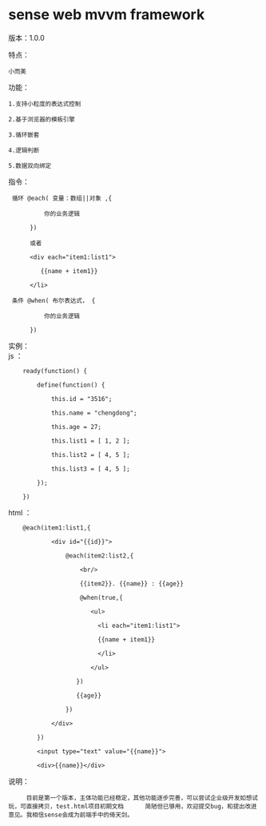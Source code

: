 # sense web mvvm framework

版本：1.0.0   

特点：   

    小而美  
    
功能：  

    1.支持小粒度的表达式控制  
    
    2.基于浏览器的模板引擎  
    
    3.循环嵌套  
    
    4.逻辑判断  
    
    5.数据双向绑定
    
指令：

     循环 @each( 变量：数组||对象 ,{  
     
              你的业务逻辑  
              
          })   
          
          或者   
          
          <div each="item1:list1">   
          
             {{name + item1}}  
             
          </li>   
          
     条件 @when( 布尔表达式， {   
     
              你的业务逻辑   
              
          })    
实例：  
  js   ：   
  
        ready(function() {  
        
        	define(function() {   
        	
        		this.id = "3516";   
        		
        		this.name = "chengdong";   
        		
        		this.age = 27;   
        		
        		this.list1 = [ 1, 2 ];   
        		
        		this.list2 = [ 4, 5 ];  
        		
        		this.list3 = [ 4, 5 ];  
        		
        	});   
        	
        })   
        
  html ：    
  
        @each(item1:list1,{  
        
        		<div id="{{id}}">  
        		
        			@each(item2:list2,{   
        			
        			    <br/>   
        			    
        			    {{item2}}. {{name}} : {{age}}   
        			    
        			    @when(true,{   
        			    
        			       <ul>   
        			       
        			         <li each="item1:list1">   
        			         
        			         {{name + item1}}   
        			         
        			         </li>   
        			         
        			       </ul>   
        			       
        			   })   
        			   
        			   {{age}}   
        			   
        			})   
        			
        		</div>   
        		
        	})   
        	
        	<input type="text" value="{{name}}">    
        	
        	<div>{{name}}</div>    
        	
说明：  
 
         目前是第一个版本，主体功能已经稳定，其他功能逐步完善，可以尝试企业级开发如想试玩，可直接拷贝，test.html项目初期文档      简陋但已够用，欢迎提交bug，和提出改进意见。我相信sense会成为前端手中的倚天剑。



